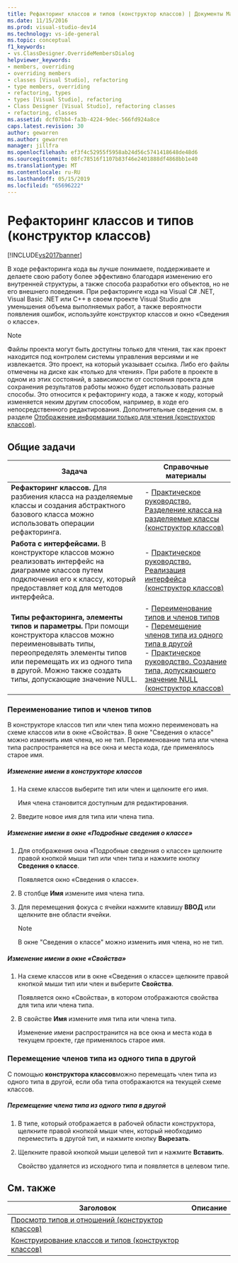 ```yaml
---
title: Рефакторинг классов и типов (конструктор классов) | Документы Майкрософт
ms.date: 11/15/2016
ms.prod: visual-studio-dev14
ms.technology: vs-ide-general
ms.topic: conceptual
f1_keywords:
- vs.ClassDesigner.OverrideMembersDialog
helpviewer_keywords:
- members, overriding
- overriding members
- classes [Visual Studio], refactoring
- type members, overriding
- refactoring, types
- types [Visual Studio], refactoring
- Class Designer [Visual Studio], refactoring classes
- refactoring, classes
ms.assetid: dcf07bb4-fa3b-4224-9dec-566fd924a8ce
caps.latest.revision: 30
author: gewarren
ms.author: gewarren
manager: jillfra
ms.openlocfilehash: ef3f4c52955f5958ab24d56c5741418648de48d6
ms.sourcegitcommit: 08fc78516f1107b83f46e2401888df4868bb1e40
ms.translationtype: MT
ms.contentlocale: ru-RU
ms.lasthandoff: 05/15/2019
ms.locfileid: "65696222"
---
```

# <a name="refactoring-classes-and-types-class-designer"></a>Рефакторинг классов и типов (конструктор классов)
[!INCLUDE[vs2017banner](../includes/vs2017banner.md)]

В ходе рефакторинга кода вы лучше понимаете, поддерживаете и делаете свою работу более эффективно благодаря изменению его внутренней структуры, а также способа разработки его объектов, но не его внешнего поведения. При рефакторинге кода на Visual C# .NET, Visual Basic .NET или C++ в своем проекте Visual Studio для уменьшения объема выполняемых работ, а также вероятности появления ошибок, используйте конструктор классов и окно «Сведения о классе».  
  
> [!NOTE]
> Файлы проекта могут быть доступны только для чтения, так как проект находится под контролем системы управления версиями и не извлекается. Это проект, на который указывает ссылка. Либо его файлы отмечены на диске как «только для чтения». При работе в проекте в одном из этих состояний, в зависимости от состояния проекта для сохранения результатов работы можно будет использовать разные способы. Это относится к рефакторингу кода, а также к коду, который изменяется неким другим способом, например, в ходе его непосредственного редактирования. Дополнительные сведения см. в разделе [Отображение информации только для чтения (конструктор классов)](https://msdn.microsoft.com/33e2d3a9-1668-4d10-ae56-fa09b3156e0a).  
  
## <a name="common-tasks"></a>Общие задачи  
  
|Задача|Справочные материалы|  
|----------|------------------------|  
|**Рефакторинг классов.** Для разбиения класса на разделяемые классы и создания абстрактного базового класса можно использовать операции рефакторинга.|-   [Практическое руководство. Разделение класса на разделяемые классы (конструктор классов)](../ide/how-to-split-a-class-into-partial-classes-class-designer.md)|  
|**Работа с интерфейсами.** В конструкторе классов можно реализовать интерфейс на диаграмме классов путем подключения его к классу, который предоставляет код для методов интерфейса.|-   [Практическое руководство. Реализация интерфейса (конструктор классов)](../ide/how-to-implement-an-interface-class-designer.md)|  
|**Типы рефакторинга, элементы типов и параметры.** При помощи конструктора классов можно переименовывать типы, переопределять элементы типов или перемещать их из одного типа в другой. Можно также создать типы, допускающие значение NULL.|-   [Переименование типов и членов типов](../ide/refactoring-classes-and-types-class-designer.md#RenamingTypesAndMembers)<br />-   [Перемещение членов типа из одного типа в другой](../ide/refactoring-classes-and-types-class-designer.md#MovingTypeMembers)<br />-   [Практическое руководство. Создание типа, допускающего значение NULL (конструктор классов)](../ide/how-to-create-a-nullable-type-class-designer.md)|  
  
### <a name="RenamingTypesAndMembers"></a> Переименование типов и членов типов  
 В конструкторе классов тип или член типа можно переименовать на схеме классов или в окне «Свойства». В окне "Сведения о классе" можно изменить имя члена, но не тип. Переименование типа или члена типа распространяется на все окна и места кода, где применялось старое имя.  
  
##### <a name="to-rename-a-name-in-the-class-designer"></a>Изменение имени в конструкторе классов  
  
1. На схеме классов выберите тип или член и щелкните его имя.  
  
     Имя члена становится доступным для редактирования.  
  
2. Введите новое имя для типа или члена типа.  
  
##### <a name="to-rename-a-name-in-the-class-details-window"></a>Изменение имени в окне «Подробные сведения о классе»  
  
1. Для отображения окна «Подробные сведения о классе» щелкните правой кнопкой мыши тип или член типа и нажмите кнопку **Сведения о классе**.  
  
     Появляется окно «Сведения о классе».  
  
2. В столбце **Имя** измените имя члена типа.  
  
3. Для перемещения фокуса с ячейки нажмите клавишу **ВВОД** или щелкните вне области ячейки.  
  
    > [!NOTE]
    > В окне "Сведения о классе" можно изменить имя члена, но не тип.  
  
##### <a name="to-rename-a-name-in-the-properties-window"></a>Изменение имени в окне «Свойства»  
  
1. На схеме классов или в окне «Сведения о классе» щелкните правой кнопкой мыши тип или член и выберите **Свойства**.  
  
     Появляется окно «Свойства», в котором отображаются свойства для типа или члена типа.  
  
2. В свойстве **Имя** измените имя типа или члена типа.  
  
     Изменение имени распространится на все окна и места кода в текущем проекте, где применялось старое имя.  
  
### <a name="MovingTypeMembers"></a> Перемещение членов типа из одного типа в другой  
 С помощью **конструктора классов**можно перемещать член типа из одного типа в другой, если оба типа отображаются на текущей схеме классов.  
  
##### <a name="to-move-a-type-member-from-one-type-to-another"></a>Перемещение члена типа из одного типа в другой  
  
1. В типе, который отображается в рабочей области конструктора, щелкните правой кнопкой мыши член, который необходимо переместить в другой тип, и нажмите кнопку **Вырезать**.  
  
2. Щелкните правой кнопкой мыши целевой тип и нажмите **Вставить**.  
  
     Свойство удаляется из исходного типа и появляется в целевом типе.  
  
## <a name="related-topics"></a>См. также  
  
|Заголовок|Описание|  
|-----------|-----------------|  
|[Просмотр типов и отношений (конструктор классов)](../ide/viewing-types-and-relationships-class-designer.md)||  
|[Конструирование классов и типов (конструктор классов)](../ide/designing-classes-and-types-class-designer.md)||
